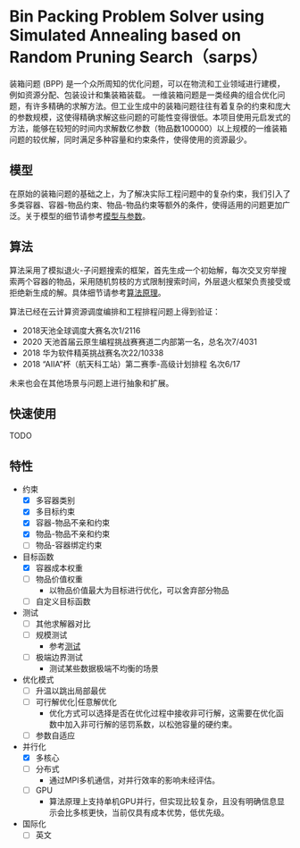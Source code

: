 
# Bin Packing Problem Solver using Simulated Annealing based on Random Pruning Search（sarps）

装箱问题 (BPP) 是一个众所周知的优化问题，可以在物流和工业领域进行建模，例如资源分配、包装设计和集装箱装载。
一维装箱问题是一类经典的组合优化问题，有许多精确的求解方法。但工业生成中的装箱问题往往有着复杂的约束和庞大的参数规模，这使得精确求解这些问题的可能性变得很低。本项目使用元启发式的方法，能够在较短的时间内求解数亿参数（物品数100000）以上规模的一维装箱问题的较优解，同时满足多种容量和约束条件，使得使用的资源最少。

## 模型

在原始的装箱问题的基础之上，为了解决实际工程问题中的复杂约束，我们引入了多类容器、容器-物品约束、物品-物品约束等额外的条件，使得适用的问题更加广泛。关于模型的细节请参考[模型与参数](./docs/model.md)。

## 算法

算法采用了模拟退火-子问题搜索的框架，首先生成一个初始解，每次交叉穷举搜索两个容器的物品，采用随机剪枝的方式限制搜索时间，外层退火框架负责接受或拒绝新生成的解。具体细节请参考[算法原理](./docs/algorithm.md)。

算法已经在云计算资源调度编排和工程排程问题上得到验证：
- 2018天池全球调度大赛名次1/2116
- 2020 天池首届云原生编程挑战赛赛道二内部第一名，总名次7/4031
- 2018 华为软件精英挑战赛名次22/10338
- 2018 “AIIA”杯（航天科工站）第二赛季-高级计划排程 名次6/17

未来也会在其他场景与问题上进行抽象和扩展。

## 快速使用

TODO

## 特性
- 约束
  - [x] 多容器类别
  - [x] 多目标约束
  - [x] 容器-物品不亲和约束
  - [x] 物品-物品不亲和约束
  - [ ] 物品-容器绑定约束
- 目标函数
  - [x] 容器成本权重
  - [ ] 物品价值权重
    - 以物品价值最大为目标进行优化，可以舍弃部分物品
  - [ ] 自定义目标函数
- 测试
  - [ ] 其他求解器对比
  - [ ] 规模测试
    - 参考[测试](./docs/evaluation.md)
  - [ ] 极端边界测试
    - 测试某些数据极端不均衡的场景
- 优化模式
  - [ ] 升温以跳出局部最优
  - [ ] 可行解优化|任意解优化
    - 优化方式可以选择是否在优化过程中接收非可行解，这需要在优化函数中加入非可行解的惩罚系数，以松弛容量的硬约束。
  - [ ] 参数自适应
- 并行化
  - [x] 多核心
  - [ ] 分布式
    - 通过MPI多机通信，对并行效率的影响未经评估。
  - [ ] GPU
    - 算法原理上支持单机GPU并行，但实现比较复杂，且没有明确信息显示会比多核更快，当前仅具有成本优势，低优先级。
- 国际化
  - [ ] 英文
